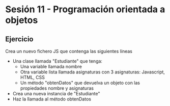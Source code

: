 # Sesión 11 - Programación orientada a objetos
## Ejercicio
Crea un nuevo fichero JS que contenga las siguientes líneas
- Una clase llamada "Estudiante" que tenga:
    - Una variable llamada nombre
    - Otra variable lista llamada asignaturas con 3 asignaturas: Javascript, HTML, CSS
    - Un método "obtenDatos" que devuelva un objeto con las propiedades nombre y asignaturas
- Crea una nueva instancia de "Estudiante"
- Haz la llamada al método obtenDatos